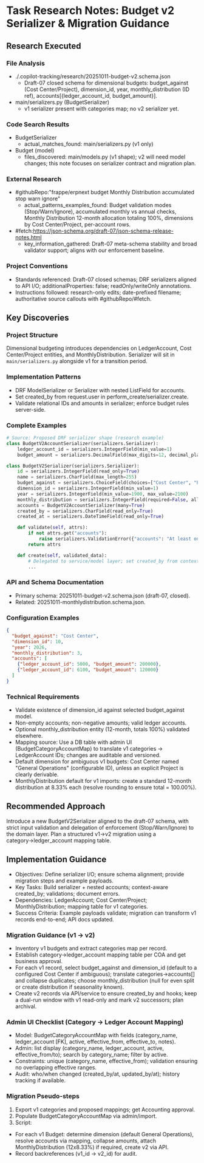 <!-- markdownlint-disable-file -->
# Task Research Notes: Budget v2 Serializer & Migration Guidance

## Research Executed

### File Analysis
- ./.copilot-tracking/research/20251011-budget-v2.schema.json
  - Draft-07 closed schema for dimensional budgets: budget_against (Cost Center/Project), dimension_id, year, monthly_distribution (ID ref), accounts[{ledger_account_id, budget_amount}].
- main/serializers.py (BudgetSerializer)
  - v1 serializer present with categories map; no v2 serializer yet.

### Code Search Results
- BudgetSerializer
  - actual_matches_found: main/serializers.py (v1 only)
- Budget (model)
  - files_discovered: main/models.py (v1 shape); v2 will need model changes; this note focuses on serializer contract and migration plan.

### External Research
- #githubRepo:"frappe/erpnext budget Monthly Distribution accumulated stop warn ignore"
  - actual_patterns_examples_found: Budget validation modes (Stop/Warn/Ignore), accumulated monthly vs annual checks, Monthly Distribution 12-month allocation totaling 100%, dimensions by Cost Center/Project, per-account rows.
- #fetch:https://json-schema.org/draft-07/json-schema-release-notes.html
  - key_information_gathered: Draft-07 meta-schema stability and broad validator support; aligns with our enforcement baseline.

### Project Conventions
- Standards referenced: Draft-07 closed schemas; DRF serializers aligned to API I/O; additionalProperties: false; readOnly/writeOnly annotations.
- Instructions followed: research-only edits; date-prefixed filename; authoritative source callouts with #githubRepo/#fetch.

## Key Discoveries

### Project Structure
Dimensional budgeting introduces dependencies on LedgerAccount, Cost Center/Project entities, and MonthlyDistribution. Serializer will sit in `main/serializers.py` alongside v1 for a transition period.

### Implementation Patterns
- DRF ModelSerializer or Serializer with nested ListField for accounts.
- Set created_by from request.user in perform_create/serializer.create.
- Validate relational IDs and amounts in serializer; enforce budget rules server-side.

### Complete Examples
```python
# Source: Proposed DRF serializer shape (research example)
class BudgetV2AccountSerializer(serializers.Serializer):
    ledger_account_id = serializers.IntegerField(min_value=1)
    budget_amount = serializers.DecimalField(max_digits=12, decimal_places=2, min_value=0)

class BudgetV2Serializer(serializers.Serializer):
    id = serializers.IntegerField(read_only=True)
    name = serializers.CharField(max_length=255)
    budget_against = serializers.ChoiceField(choices=["Cost Center", "Project"])
    dimension_id = serializers.IntegerField(min_value=1)
    year = serializers.IntegerField(min_value=1900, max_value=2100)
    monthly_distribution = serializers.IntegerField(required=False, allow_null=True, min_value=1)
    accounts = BudgetV2AccountSerializer(many=True)
    created_by = serializers.CharField(read_only=True)
    created_at = serializers.DateTimeField(read_only=True)

    def validate(self, attrs):
        if not attrs.get("accounts"):
            raise serializers.ValidationError({"accounts": "At least one account is required."})
        return attrs

    def create(self, validated_data):
        # Delegated to service/model layer; set created_by from context.user
        ...
```

### API and Schema Documentation
- Primary schema: 20251011-budget-v2.schema.json (draft-07, closed).
- Related: 20251011-monthlydistribution.schema.json.

### Configuration Examples
```json
{
  "budget_against": "Cost Center",
  "dimension_id": 10,
  "year": 2026,
  "monthly_distribution": 3,
  "accounts": [
    {"ledger_account_id": 5000, "budget_amount": 200000},
    {"ledger_account_id": 6100, "budget_amount": 120000}
  ]
}
```

### Technical Requirements
- Validate existence of dimension_id against selected budget_against model.
- Non-empty accounts; non-negative amounts; valid ledger accounts.
- Optional monthly_distribution entity (12-month, totals 100%) validated elsewhere.
- Mapping source: Use a DB table with admin UI (BudgetCategoryAccountMap) to translate v1 categories → LedgerAccount IDs; changes are auditable and versioned.
- Default dimension for ambiguous v1 budgets: Cost Center named "General Operations" (configurable ID), unless an explicit Project is clearly derivable.
- MonthlyDistribution default for v1 imports: create a standard 12-month distribution at 8.33% each (resolve rounding to ensure total = 100.00%).

## Recommended Approach
Introduce a new BudgetV2Serializer aligned to the draft-07 schema, with strict input validation and delegation of enforcement (Stop/Warn/Ignore) to the domain layer. Plan a structured v1→v2 migration using a category→ledger_account mapping table.

## Implementation Guidance
- Objectives: Define serializer I/O; ensure schema alignment; provide migration steps and example payloads.
- Key Tasks: Build serializer + nested accounts; context-aware created_by; validations; document errors.
- Dependencies: LedgerAccount; Cost Center/Project; MonthlyDistribution; mapping table for v1 categories.
- Success Criteria: Example payloads validate; migration can transform v1 records end-to-end; API docs updated.

### Migration Guidance (v1 → v2)
- Inventory v1 budgets and extract categories map per record.
- Establish category→ledger_account mapping table per COA and get business approval.
- For each v1 record, select budget_against and dimension_id (default to a configured Cost Center if ambiguous); translate categories→accounts[] and collapse duplicates; choose monthly_distribution (null for even split or create distribution if seasonality known).
- Create v2 records via API/service to ensure created_by and hooks; keep a dual-run window with v1 read-only and mark v2 successors; plan archival.

### Admin UI Checklist (Category → Ledger Account Mapping)
- Model: BudgetCategoryAccountMap with fields (category_name, ledger_account [FK], active, effective_from, effective_to, notes).
- Admin: list display (category_name, ledger_account, active, effective_from/to); search by category_name; filter by active.
- Constraints: unique (category_name, effective_from); validation ensuring no overlapping effective ranges.
- Audit: who/when changed (created_by/at, updated_by/at); history tracking if available.

### Migration Pseudo-steps
1) Export v1 categories and proposed mappings; get Accounting approval.
2) Populate BudgetCategoryAccountMap via admin/import.
3) Script:
  - For each v1 Budget: determine dimension (default General Operations), resolve accounts via mapping, collapse amounts, attach MonthlyDistribution (12x8.33%) if required, create v2 via API.
  - Record backreferences (v1_id → v2_id) for audit.
